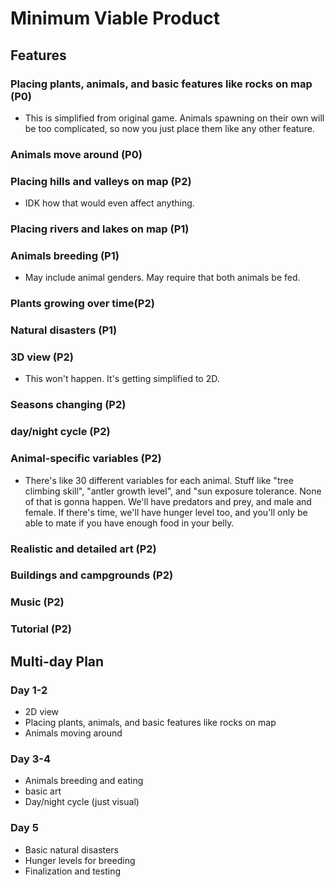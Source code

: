 # Minimum Viable Product

## Features
### Placing plants, animals, and basic features like rocks on map (P0)
- This is simplified from original game. Animals spawning on their own will be too complicated, so now you just place them like any other feature.
### Animals move around (P0)
### Placing hills and valleys on map (P2)
- IDK how that would even affect anything.
### Placing rivers and lakes on map (P1)
### Animals breeding (P1)
- May include animal genders. May require that both animals be fed.
### Plants growing over time(P2)
### Natural disasters (P1)
### 3D view (P2)
- This won't happen. It's getting simplified to 2D.
### Seasons changing (P2)
### day/night cycle (P2)
### Animal-specific variables (P2)
- There's like 30 different variables for each animal. Stuff like "tree climbing skill", "antler growth level", and "sun exposure tolerance. None of that is gonna happen. We'll have predators and prey, and male and female. If there's time, we'll have hunger level too, and you'll only be able to mate if you have enough food in your belly.
### Realistic and detailed art (P2)
### Buildings and campgrounds (P2)
### Music (P2)
### Tutorial (P2)

## Multi-day Plan
### Day 1-2
- 2D view
- Placing plants, animals, and basic features like rocks on map
- Animals moving around

### Day 3-4
- Animals breeding and eating
- basic art
- Day/night cycle (just visual)

### Day 5
- Basic natural disasters
- Hunger levels for breeding
- Finalization and testing